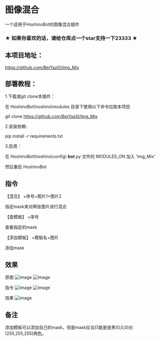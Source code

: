 # 图像混合

一个适用于HoshinoBot的图像混合插件

### ★ 如果你喜欢的话，请给仓库点一个star支持一下23333 ★

## 本项目地址：

https://github.com/BeiYazi0/Img_Mix

## 部署教程：

1.下载或git clone本插件：

在 HoshinoBot\hoshino\modules 目录下使用以下命令拉取本项目

git clone https://github.com/BeiYazi0/Img_Mix

2.安装依赖:

pip install -r requirements.txt

3.启用：

在 HoshinoBot\hoshino\config\ **bot**.py 文件的 MODULES_ON 加入 'Img_Mix'

然后重启 HoshinoBot

## 指令

【混合】 +序号+图片1+图片2

指定mask来对两张图片进行混合

【查模板】 +序号

查看指定的mask

【添加模板】 +模板名+图片

添加mask

## 效果

原图
![image](https://github.com/BeiYazi0/Img_Mix/blob/main/images/example/black1.jpg)
![image](https://github.com/BeiYazi0/Img_Mix/blob/main/images/example/white1.jpg)

指令
![image](https://github.com/BeiYazi0/Img_Mix/blob/main/images/example/mask5.png)
![image](https://github.com/BeiYazi0/Img_Mix/blob/main/images/example/mix5.png)

效果
![image](https://github.com/BeiYazi0/Img_Mix/blob/main/images/example/mix5_res.jpg)

## 备注

添加模板可以添加自己的mask，但是mask应当只能是是黑(0,0,0)白(255,255,255)两色。
